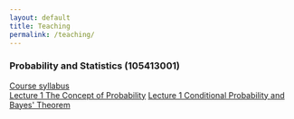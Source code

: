 ```yaml
---
layout: default
title: Teaching
permalink: /teaching/
---
```



### **Probability and Statistics (105413001)**

[Course syllabus](files/course_materials/statistics/syllabus.pdf) \
[Lecture 1 The Concept of Probability](files/course_materials/statistics/lecture1_probability.pdf)
[Lecture 1 Conditional Probability and Bayes' Theorem](files/course_materials/statistics/lecture2_probability.pdf)


